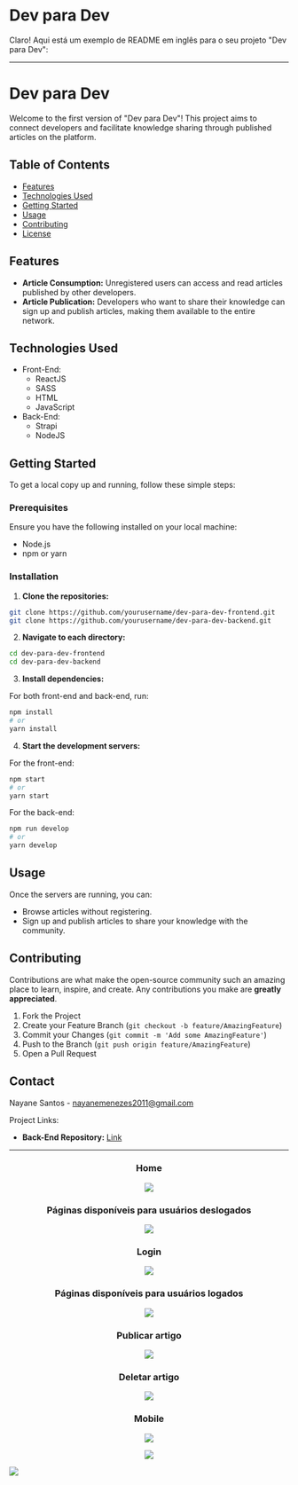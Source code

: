 # Dev para Dev

Claro! Aqui está um exemplo de README em inglês para o seu projeto "Dev para Dev":

---

# Dev para Dev

Welcome to the first version of "Dev para Dev"! This project aims to connect developers and facilitate knowledge sharing through published articles on the platform.

## Table of Contents

- [Features](#features)
- [Technologies Used](#technologies-used)
- [Getting Started](#getting-started)
- [Usage](#usage)
- [Contributing](#contributing)
- [License](#license)

## Features

- **Article Consumption:** Unregistered users can access and read articles published by other developers.
- **Article Publication:** Developers who want to share their knowledge can sign up and publish articles, making them available to the entire network.

## Technologies Used

- Front-End:
  - ReactJS
  - SASS
  - HTML
  - JavaScript
- Back-End:
  - Strapi
  - NodeJS

## Getting Started

To get a local copy up and running, follow these simple steps:

### Prerequisites

Ensure you have the following installed on your local machine:

- Node.js
- npm or yarn

### Installation

1. **Clone the repositories:**

```sh
git clone https://github.com/yourusername/dev-para-dev-frontend.git
git clone https://github.com/yourusername/dev-para-dev-backend.git
```

2. **Navigate to each directory:**

```sh
cd dev-para-dev-frontend
cd dev-para-dev-backend
```

3. **Install dependencies:**

For both front-end and back-end, run:

```sh
npm install
# or
yarn install
```

4. **Start the development servers:**

For the front-end:

```sh
npm start
# or
yarn start
```

For the back-end:

```sh
npm run develop
# or
yarn develop
```

## Usage

Once the servers are running, you can:

- Browse articles without registering.
- Sign up and publish articles to share your knowledge with the community.

## Contributing

Contributions are what make the open-source community such an amazing place to learn, inspire, and create. Any contributions you make are **greatly appreciated**.

1. Fork the Project
2. Create your Feature Branch (`git checkout -b feature/AmazingFeature`)
3. Commit your Changes (`git commit -m 'Add some AmazingFeature'`)
4. Push to the Branch (`git push origin feature/AmazingFeature`)
5. Open a Pull Request

## Contact

Nayane Santos - nayanemenezes2011@gmail.com

Project Links:
- **Back-End Repository:** [Link](https://lnkd.in/d4xeUTyf)

---

<h3 align="center">Home</h3>
<p align="center"><img src="https://media.giphy.com/media/2Vp3SjSIkb2lBmmGrr/giphy.gif"/></p>
<h3 align="center">Páginas disponíveis para usuários deslogados</h3>
<p align="center"><img src="https://media.giphy.com/media/PCIbqNdyzhTgbrIQ0b/giphy.gif"/></p>
<h3 align="center">Login</h3>
<p align="center"><img src="https://media.giphy.com/media/QqrQP8AlaxwLTb8iU1/giphy.gif"/></p>
<h3 align="center">Páginas disponíveis para usuários logados</h3>
<p align="center"><img src="https://media.giphy.com/media/rY10yxmAIwpMYrZdkf/giphy.gif"/></p>
<h3 align="center">Publicar artigo</h3>
<p align="center"><img src="https://media.giphy.com/media/zH9eY3F3TV3Z0LWlRG/giphy.gif"/></p>
<h3 align="center">Deletar artigo</h3>
<p align="center"><img src="https://media.giphy.com/media/M0NJyElsvWUbwTKv6w/giphy.gif"/></p>
<h3 align="center">Mobile</h3>
<p align="center"><img src="https://media.giphy.com/media/4Pg9TVV4ddS6KxfwpN/giphy.gif"/></p>
<p align="center"><img src="https://media.giphy.com/media/CFDqqOkWLdr5asESkj/giphy.gif"/></p>

[<img src="https://img.shields.io/badge/linkedin-%230077B5.svg?&style=for-the-badge&logo=linkedin&logoColor=white" />](https://www.linkedin.com/in/nayane-menezes-dev-eng/)

